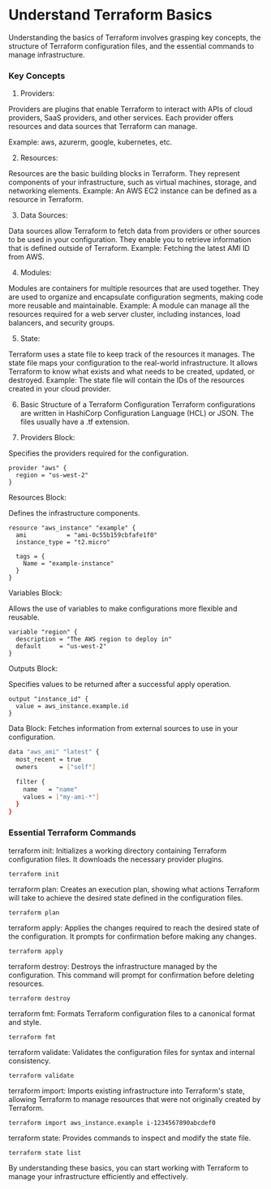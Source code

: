 # Understand Terraform Basics

Understanding the basics of Terraform involves grasping key concepts, the structure of Terraform configuration files, and the essential commands to manage infrastructure.

### Key Concepts
1. Providers:

Providers are plugins that enable Terraform to interact with APIs of cloud providers, SaaS providers, and other services. Each provider offers resources and data sources that Terraform can manage.

Example: aws, azurerm, google, kubernetes, etc.

2. Resources:

Resources are the basic building blocks in Terraform. They represent components of your infrastructure, such as virtual machines, storage, and networking elements.
Example: An AWS EC2 instance can be defined as a resource in Terraform.

3. Data Sources:

Data sources allow Terraform to fetch data from providers or other sources to be used in your configuration. They enable you to retrieve information that is defined outside of Terraform.
Example: Fetching the latest AMI ID from AWS.

4. Modules:

Modules are containers for multiple resources that are used together. They are used to organize and encapsulate configuration segments, making code more reusable and maintainable.
Example: A module can manage all the resources required for a web server cluster, including instances, load balancers, and security groups.

5. State:

Terraform uses a state file to keep track of the resources it manages. The state file maps your configuration to the real-world infrastructure. It allows Terraform to know what exists and what needs to be created, updated, or destroyed.
Example: The state file will contain the IDs of the resources created in your cloud provider.

6. Basic Structure of a Terraform Configuration
Terraform configurations are written in HashiCorp Configuration Language (HCL) or JSON. The files usually have a .tf extension.

7. Providers Block:

Specifies the providers required for the configuration.
```t
provider "aws" {
  region = "us-west-2"
}
```
Resources Block:

Defines the infrastructure components.
```t
resource "aws_instance" "example" {
  ami           = "ami-0c55b159cbfafe1f0"
  instance_type = "t2.micro"

  tags = {
    Name = "example-instance"
  }
}
```
Variables Block:

Allows the use of variables to make configurations more flexible and reusable.
```t
variable "region" {
  description = "The AWS region to deploy in"
  default     = "us-west-2"
}
```
Outputs Block:

Specifies values to be returned after a successful apply operation.
```t
output "instance_id" {
  value = aws_instance.example.id
}
```
Data Block:
Fetches information from external sources to use in your configuration.

```bash
data "aws_ami" "latest" {
  most_recent = true
  owners      = ["self"]

  filter {
    name   = "name"
    values = ["my-ami-*"]
  }
}
```
### Essential Terraform Commands
terraform init:
Initializes a working directory containing Terraform configuration files. It downloads the necessary provider plugins.
```bash
terraform init
```

terraform plan:
Creates an execution plan, showing what actions Terraform will take to achieve the desired state defined in the configuration files.
```t
terraform plan
```
terraform apply:
Applies the changes required to reach the desired state of the configuration. It prompts for confirmation before making any changes.
```t
terraform apply
```
terraform destroy:
Destroys the infrastructure managed by the configuration. This command will prompt for confirmation before deleting resources.
```t
terraform destroy
```
terraform fmt:
Formats Terraform configuration files to a canonical format and style.
```t
terraform fmt
```
terraform validate:
Validates the configuration files for syntax and internal consistency.
```t
terraform validate
```
terraform import:
Imports existing infrastructure into Terraform's state, allowing Terraform to manage resources that were not originally created by Terraform.
```t
terraform import aws_instance.example i-1234567890abcdef0
```
terraform state:
Provides commands to inspect and modify the state file.
```t
terraform state list
```
By understanding these basics, you can start working with Terraform to manage your infrastructure efficiently and effectively.






